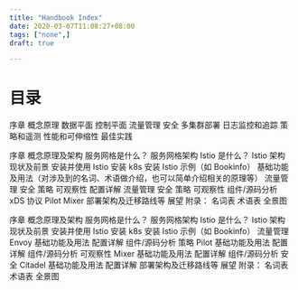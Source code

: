 ```yaml
---
title: "Handbook Index"
date: 2020-03-07T11:08:27+08:00
tags: ["none",]
draft: true 

---
```



# 目录

序章
概念原理
数据平面
控制平面
流量管理
安全
多集群部署
日志监控和追踪
策略和遥测
性能和可伸缩性
最佳实践


序章
概念原理及架构
  服务网格是什么？
  服务网格架构
  Istio 是什么？
  Istio 架构
  现状及前景
安装并使用 Istio
  安装 k8s
  安装 Istio
  示例（如 Bookinfo）
基础功能及用法（对涉及到的名词、术语做介绍，也可以简单介绍相关的原理等）
  流量管理
  安全
  策略
  可观察性
配置详解
  流量管理
  安全
  策略
  可观察性
组件/源码分析
  xDS 协议
  Pilot
  Mixer
部署架构及迁移路线等
展望
附录：
  名词表
  术语表
  全景图 
  
  
  
序章
概念原理及架构
  服务网格是什么？
  服务网格架构
  Istio 是什么？
  Istio 架构
  现状及前景
安装并使用 Istio
  安装 k8s
  安装 Istio
  示例（如 Bookinfo）
流量管理 Envoy
  基础功能及用法
  配置详解
  组件/源码分析
策略 Pilot
  基础功能及用法
  配置详解
  组件/源码分析
可观察性 Mixer 
  基础功能及用法
  配置详解
  组件/源码分析
安全 Citadel
  基础功能及用法
  配置详解
部署架构及迁移路线等
展望
附录：
  名词表
  术语表
  全景图